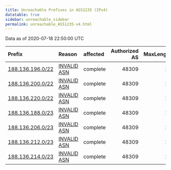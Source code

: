 ```yaml
---
title: Unreachable Prefixes in AS51235 (IPv4)
datatable: true
sidebar: unreachable_sidebar
permalink: unreachable_AS51235-v4.html
---
```


Data as of 2020-07-18 22:50:00 UTC


<div class="datatable-begin"></div>

| Prefix                                                     | Reason                                                                                                  | affected   |   Authorized AS |   MaxLength | Anchor                                         |   unreachable /24s |
|:-----------------------------------------------------------|:--------------------------------------------------------------------------------------------------------|:-----------|----------------:|------------:|:-----------------------------------------------|-------------------:|
| [188.136.196.0/22](https://stat.ripe.net/188.136.196.0/22) | [INVALID ASN](https://rpki-validator.ripe.net/announcement-preview?asn=AS51235&prefix=188.136.196.0/22) | complete   |           48309 |          22 | [RIPE](unreachable_RIPE_NCC_RPKI_Root-v4.html) |                  4 |
| [188.136.200.0/22](https://stat.ripe.net/188.136.200.0/22) | [INVALID ASN](https://rpki-validator.ripe.net/announcement-preview?asn=AS51235&prefix=188.136.200.0/22) | complete   |           48309 |          22 | [RIPE](unreachable_RIPE_NCC_RPKI_Root-v4.html) |                  4 |
| [188.136.220.0/22](https://stat.ripe.net/188.136.220.0/22) | [INVALID ASN](https://rpki-validator.ripe.net/announcement-preview?asn=AS51235&prefix=188.136.220.0/22) | complete   |           48309 |          22 | [RIPE](unreachable_RIPE_NCC_RPKI_Root-v4.html) |                  4 |
| [188.136.188.0/23](https://stat.ripe.net/188.136.188.0/23) | [INVALID ASN](https://rpki-validator.ripe.net/announcement-preview?asn=AS51235&prefix=188.136.188.0/23) | complete   |           48309 |          23 | [RIPE](unreachable_RIPE_NCC_RPKI_Root-v4.html) |                  2 |
| [188.136.206.0/23](https://stat.ripe.net/188.136.206.0/23) | [INVALID ASN](https://rpki-validator.ripe.net/announcement-preview?asn=AS51235&prefix=188.136.206.0/23) | complete   |           48309 |          23 | [RIPE](unreachable_RIPE_NCC_RPKI_Root-v4.html) |                  2 |
| [188.136.212.0/23](https://stat.ripe.net/188.136.212.0/23) | [INVALID ASN](https://rpki-validator.ripe.net/announcement-preview?asn=AS51235&prefix=188.136.212.0/23) | complete   |           48309 |          23 | [RIPE](unreachable_RIPE_NCC_RPKI_Root-v4.html) |                  2 |
| [188.136.214.0/23](https://stat.ripe.net/188.136.214.0/23) | [INVALID ASN](https://rpki-validator.ripe.net/announcement-preview?asn=AS51235&prefix=188.136.214.0/23) | complete   |           48309 |          23 | [RIPE](unreachable_RIPE_NCC_RPKI_Root-v4.html) |                  2 |

<div class="datatable-end"></div>